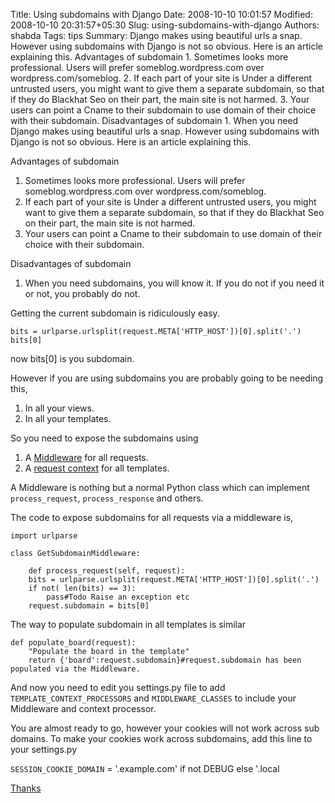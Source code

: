 Title: Using subdomains with Django
Date: 2008-10-10 10:01:57
Modified: 2008-10-10 20:31:57+05:30
Slug: using-subdomains-with-django
Authors: shabda
Tags: tips
Summary: Django makes using beautiful urls a snap. However using subdomains with Django is not so obvious. Here is an article explaining this. Advantages of subdomain 1. Sometimes looks more professional. Users will prefer someblog.wordpress.com over wordpress.com/someblog. 2. If each part of your site is Under a different untrusted users, you might want to give them a separate subdomain, so that if they do Blackhat Seo on their part, the main site is not harmed. 3. Your users can point a Cname to their subdomain to use domain of their choice with their subdomain. Disadvantages of subdomain 1. When you need
Django makes using beautiful urls a snap. However using subdomains with Django is not so obvious. Here is an article explaining this.

Advantages of subdomain

1. Sometimes looks more professional. Users will prefer someblog.wordpress.com over wordpress.com/someblog.
2. If each part of your site is Under a different untrusted users, you might want to give them a separate subdomain, so that if they do Blackhat Seo on their part, the main site is not harmed.
3. Your users can point a Cname to their subdomain to use domain of their choice with their subdomain.

Disadvantages of subdomain

1. When you need subdomains, you will know it. If you do not if you need it or not, you probably do not.


Getting the current subdomain is ridiculously easy.

	bits = urlparse.urlsplit(request.META['HTTP_HOST'])[0].split('.')
	bits[0]
	
now bits[0] is you subdomain.

However if you are using subdomains you are probably going to be needing this,

1. In all your views.
2. In all your templates.

So you need to expose the subdomains using 

1. A [Middleware](http://docs.djangoproject.com/en/dev/topics/http/middleware/) for all requests.
2. A [request context](http://docs.djangoproject.com/en/dev/ref/templates/api/) for all templates.

A Middleware is nothing but a normal Python class which can implement `process_request`, `process_response` and others.

The code to expose subdomains for all requests via a middleware is,

	import urlparse

	class GetSubdomainMiddleware:
	    
	    def process_request(self, request):
		bits = urlparse.urlsplit(request.META['HTTP_HOST'])[0].split('.')
		if not( len(bits) == 3):
		    pass#Todo Raise an exception etc
		request.subdomain = bits[0]
		
The way to populate subdomain in all templates is similar

	def populate_board(request):
	    "Populate the board in the template"
	    return {'board':request.subdomain}#request.subdomain has been populated via the Middleware.
	    
And now you need to edit you settings.py file to add `TEMPLATE_CONTEXT_PROCESSORS` and `MIDDLEWARE_CLASSES` to include your Middleware and context processor. 

You are almost ready to go, however your cookies will not work across sub domains. To
make your cookies work across subdomains, add this line to your settings.py

`SESSION_COOKIE_DOMAIN` = '.example.com' if not DEBUG else '.local

[Thanks](http://sharjeel.2scomplement.com/2008/07/24/django-subdomains/)

